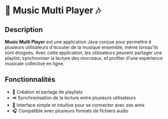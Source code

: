 # 🎵 Music Multi Player 🎶

## Description

**Music Multi Player** est une application Java conçue pour permettre à plusieurs utilisateurs d'écouter de la musique ensemble, même lorsqu'ils sont éloignés. Avec cette application, les utilisateurs peuvent partager une playlist, synchroniser la lecture des morceaux, et profiter d'une expérience musicale collective en ligne.

## Fonctionnalités

- 📂 Création et partage de playlists
- ⏯️ Synchronisation de la lecture entre plusieurs utilisateurs
- 🔗 Interface simple et intuitive pour se connecter avec ses amis
- 🎧 Compatible avec plusieurs formats de fichiers audio
